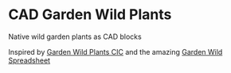 # CAD Garden Wild Plants

Native wild garden plants as CAD blocks

Inspired by [Garden Wild Plants CIC](https://gardenwild.org.uk/) and the amazing [Garden Wild Spreadsheet](https://bit.ly/garden-wild-spreadsheet)
